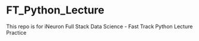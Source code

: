 # FT_Python_Lecture
This repo is for iNeuron Full Stack Data Science - Fast Track Python Lecture Practice
